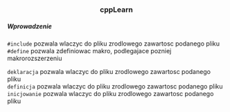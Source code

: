 <h3 align="center">cppLearn</h3>
<h5>Wprowadzenie</h5>

`#include` pozwala wlaczyc do pliku zrodlowego zawartosc podanego pliku  
`#define` pozwala zdefiniowac makro, podlegajace pozniej makrorozszerzeniu

`deklaracja` pozwala wlaczyc do pliku zrodlowego zawartosc podanego pliku  
`definicja` pozwala wlaczyc do pliku zrodlowego zawartosc podanego pliku  
`inicjowanie` pozwala wlaczyc do pliku zrodlowego zawartosc podanego pliku  